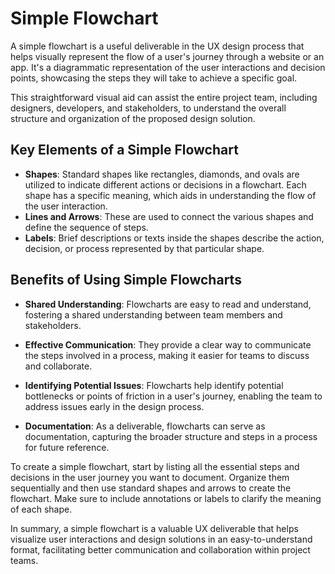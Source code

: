# Simple Flowchart

A simple flowchart is a useful deliverable in the UX design process that helps visually represent the flow of a user's journey through a website or an app. It's a diagrammatic representation of the user interactions and decision points, showcasing the steps they will take to achieve a specific goal.

This straightforward visual aid can assist the entire project team, including designers, developers, and stakeholders, to understand the overall structure and organization of the proposed design solution. 

## Key Elements of a Simple Flowchart

- **Shapes**: Standard shapes like rectangles, diamonds, and ovals are utilized to indicate different actions or decisions in a flowchart. Each shape has a specific meaning, which aids in understanding the flow of the user interaction.
- **Lines and Arrows**: These are used to connect the various shapes and define the sequence of steps.
- **Labels**: Brief descriptions or texts inside the shapes describe the action, decision, or process represented by that particular shape.

## Benefits of Using Simple Flowcharts

- **Shared Understanding**: Flowcharts are easy to read and understand, fostering a shared understanding between team members and stakeholders.

- **Effective Communication**: They provide a clear way to communicate the steps involved in a process, making it easier for teams to discuss and collaborate.

- **Identifying Potential Issues**: Flowcharts help identify potential bottlenecks or points of friction in a user's journey, enabling the team to address issues early in the design process.

- **Documentation**: As a deliverable, flowcharts can serve as documentation, capturing the broader structure and steps in a process for future reference.

To create a simple flowchart, start by listing all the essential steps and decisions in the user journey you want to document. Organize them sequentially and then use standard shapes and arrows to create the flowchart. Make sure to include annotations or labels to clarify the meaning of each shape.

In summary, a simple flowchart is a valuable UX deliverable that helps visualize user interactions and design solutions in an easy-to-understand format, facilitating better communication and collaboration within project teams.